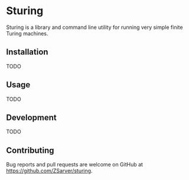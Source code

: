 # Sturing

Sturing is a library and command line utility for running very simple finite Turing machines.

## Installation

TODO

## Usage

TODO

## Development

TODO

## Contributing

Bug reports and pull requests are welcome on GitHub at https://github.com/ZSarver/sturing.

